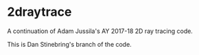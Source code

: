 # 2draytrace
A continuation of Adam Jussila's AY 2017-18 2D ray tracing code.

This is Dan Stinebring's branch of the code. 
